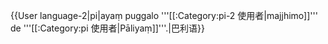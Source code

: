 {{User language-2|pi|ayaṃ puggalo '''[[:Category:pi-2 使用者|majjhimo]]''' de '''[[:Category:pi 使用者|Pāliyaṃ]]'''.|巴利语}}